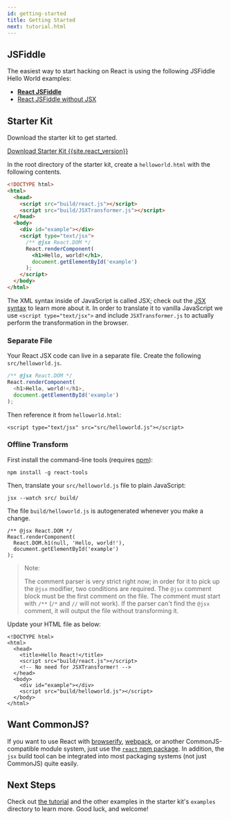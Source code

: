 ```yaml
---
id: getting-started
title: Getting Started
next: tutorial.html
---
```


## JSFiddle

The easiest way to start hacking on React is using the following JSFiddle Hello World examples:

 * **[React JSFiddle](http://jsfiddle.net/vjeux/kb3gN/)**
 * [React JSFiddle without JSX](http://jsfiddle.net/vjeux/VkebS/)

## Starter Kit

Download the starter kit to get started.

<div class="buttons-unit downloads">
  <a href="/react/downloads/react-{{site.react_version}}.zip" class="button">
    Download Starter Kit {{site.react_version}}
  </a>
</div>

In the root directory of the starter kit, create a `helloworld.html` with the following contents.

```html
<!DOCTYPE html>
<html>
  <head>
    <script src="build/react.js"></script>
    <script src="build/JSXTransformer.js"></script>
  </head>
  <body>
    <div id="example"></div>
    <script type="text/jsx">
      /** @jsx React.DOM */
      React.renderComponent(
        <h1>Hello, world!</h1>,
        document.getElementById('example')
      );
    </script>
  </body>
</html>
```

The XML syntax inside of JavaScript is called JSX; check out the [JSX syntax](/react/docs/jsx-in-depth.html) to learn more about it. In order to translate it to vanilla JavaScript we use `<script type="text/jsx">` and include `JSXTransformer.js` to actually perform the transformation in the browser.

### Separate File

Your React JSX code can live in a separate file. Create the following `src/helloworld.js`.

```javascript
/** @jsx React.DOM */
React.renderComponent(
  <h1>Hello, world!</h1>,
  document.getElementById('example')
);
```
Then reference it from `helloworld.html`:

```html{10}
<script type="text/jsx" src="src/helloworld.js"></script>
```

### Offline Transform

First install the command-line tools (requires [npm](http://npmjs.org/)):

```
npm install -g react-tools
```

Then, translate your `src/helloworld.js` file to plain JavaScript:

```
jsx --watch src/ build/

```

The file `build/helloworld.js` is autogenerated whenever you make a change.

```javascript{3}
/** @jsx React.DOM */
React.renderComponent(
  React.DOM.h1(null, 'Hello, world!'),
  document.getElementById('example')
);
```

> Note:
>
> The comment parser is very strict right now; in order for it to pick up the `@jsx` modifier, two conditions are required. The `@jsx` comment block must be the first comment on the file. The comment must start with `/**` (`/*` and `//` will not work). If the parser can't find the `@jsx` comment, it will output the file without transforming it.

Update your HTML file as below:

```html{6,10}
<!DOCTYPE html>
<html>
  <head>
    <title>Hello React!</title>
    <script src="build/react.js"></script>
    <!-- No need for JSXTransformer! -->
  </head>
  <body>
    <div id="example"></div>
    <script src="build/helloworld.js"></script>
  </body>
</html>
```

## Want CommonJS?

If you want to use React with [browserify](http://browserify.org/), [webpack](http://webpack.github.io/), or another CommonJS-compatible module system, just use the [`react` npm package](https://www.npmjs.org/package/react). In addition, the `jsx` build tool can be integrated into most packaging systems (not just CommonJS) quite easily.

## Next Steps

Check out [the tutorial](/react/docs/tutorial.html) and the other examples in the starter kit's `examples` directory to learn more. Good luck, and welcome!
